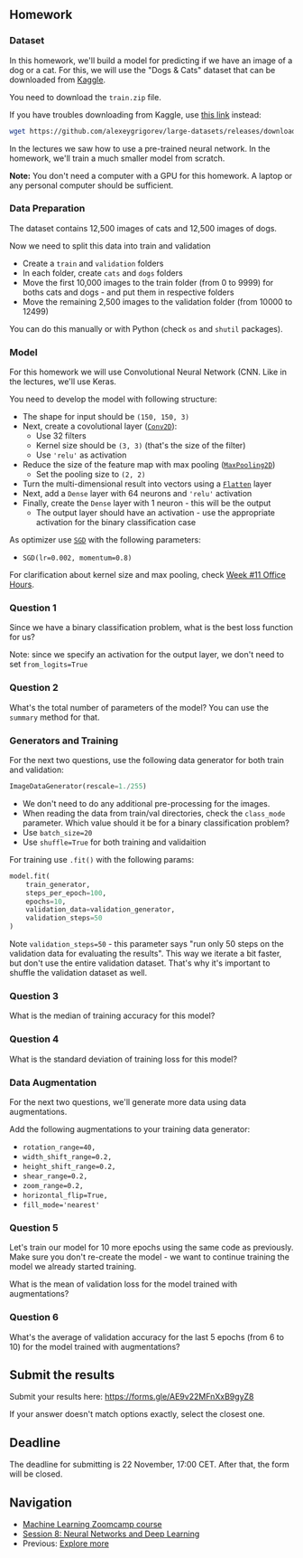 ## Homework

### Dataset

In this homework, we'll build a model for predicting if we have an image of a dog or a cat. For this,
we will use the "Dogs & Cats" dataset that can be downloaded from [Kaggle](https://www.kaggle.com/c/dogs-vs-cats/data). 

You need to download the `train.zip` file.

If you have troubles downloading from Kaggle, use [this link](https://github.com/alexeygrigorev/large-datasets/releases/download/dogs-cats/train.zip) instead:

```bash
wget https://github.com/alexeygrigorev/large-datasets/releases/download/dogs-cats/train.zip
```

In the lectures we saw how to use a pre-trained neural network. In the homework, we'll train a much smaller model from scratch. 

**Note:** You don't need a computer with a GPU for this homework. A laptop or any personal computer should be sufficient. 


### Data Preparation

The dataset contains 12,500 images of cats and 12,500 images of dogs. 

Now we need to split this data into train and validation

* Create a `train` and `validation` folders
* In each folder, create `cats` and `dogs` folders
* Move the first 10,000 images to the train folder (from 0 to 9999) for boths cats and dogs - and put them in respective folders
* Move the remaining 2,500 images to the validation folder (from 10000 to 12499)

You can do this manually or with Python (check `os` and `shutil` packages).


### Model

For this homework we will use Convolutional Neural Network (CNN. Like in the lectures, we'll use Keras.

You need to develop the model with following structure:

* The shape for input should be `(150, 150, 3)`
* Next, create a covolutional layer ([`Conv2D`](https://keras.io/api/layers/convolution_layers/convolution2d/)):
    * Use 32 filters
    * Kernel size should be `(3, 3)` (that's the size of the filter)
    * Use `'relu'` as activation 
* Reduce the size of the feature map with max pooling ([`MaxPooling2D`](https://keras.io/api/layers/pooling_layers/max_pooling2d/))
    * Set the pooling size to `(2, 2)`
* Turn the multi-dimensional result into vectors using a [`Flatten`](https://keras.io/api/layers/reshaping_layers/flatten/) layer
* Next, add a `Dense` layer with 64 neurons and `'relu'` activation
* Finally, create the `Dense` layer with 1 neuron - this will be the output
    * The output layer should have an activation - use the appropriate activation for the binary classification case

As optimizer use [`SGD`](https://keras.io/api/optimizers/sgd/) with the following parameters:

* `SGD(lr=0.002, momentum=0.8)`


For clarification about kernel size and max pooling, check [Week #11 Office Hours](https://www.youtube.com/watch?v=1WRgdBTUaAc).


### Question 1

Since we have a binary classification problem, what is the best loss function for us?

Note: since we specify an activation for the output layer, we don't need to set `from_logits=True`


### Question 2

What's the total number of parameters of the model? You can use the `summary` method for that. 


### Generators and Training

For the next two questions, use the following data generator for both train and validation:

```python
ImageDataGenerator(rescale=1./255)
```

* We don't need to do any additional pre-processing for the images.
* When reading the data from train/val directories, check the `class_mode` parameter. Which value should it be for a binary classification problem?
* Use `batch_size=20`
* Use `shuffle=True` for both training and validaition 

For training use `.fit()` with the following params:

```python
model.fit(
    train_generator,
    steps_per_epoch=100,
    epochs=10,
    validation_data=validation_generator,
    validation_steps=50
)
```

Note `validation_steps=50` - this parameter says "run only 50 steps on the validation data for evaluating the results". 
This way we iterate a bit faster, but don't use the entire validation dataset.
That's why it's important to shuffle the validation dataset as well. 

### Question 3

What is the median of training accuracy for this model?

### Question 4

What is the standard deviation of training loss for this model?

### Data Augmentation

For the next two questions, we'll generate more data using data augmentations. 

Add the following augmentations to your training data generator:

* `rotation_range=40,`
* `width_shift_range=0.2,`
* `height_shift_range=0.2,`
* `shear_range=0.2,`
* `zoom_range=0.2,`
* `horizontal_flip=True,`
* `fill_mode='nearest'`


### Question 5 

Let's train our model for 10 more epochs using the same code as previously.
Make sure you don't re-create the model - we want to continue training the model
we already started training.

What is the mean of validation loss for the model trained with augmentations?

### Question 6

What's the average of validation accuracy for the last 5 epochs (from 6 to 10)
for the model trained with augmentations?


## Submit the results

Submit your results here: https://forms.gle/AE9v22MFnXxB9gyZ8

If your answer doesn't match options exactly, select the closest one.


## Deadline

The deadline for submitting is 22 November, 17:00 CET. After that, the form will be closed.


## Navigation

* [Machine Learning Zoomcamp course](../)
* [Session 8: Neural Networks and Deep Learning](./)
* Previous: [Explore more](14-explore-more.md)
